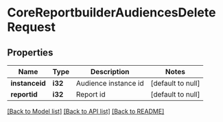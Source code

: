 # CoreReportbuilderAudiencesDeleteRequest

## Properties

Name | Type | Description | Notes
------------ | ------------- | ------------- | -------------
**instanceid** | **i32** | Audience instance id | [default to null]
**reportid** | **i32** | Report id | [default to null]

[[Back to Model list]](../README.md#documentation-for-models) [[Back to API list]](../README.md#documentation-for-api-endpoints) [[Back to README]](../README.md)


